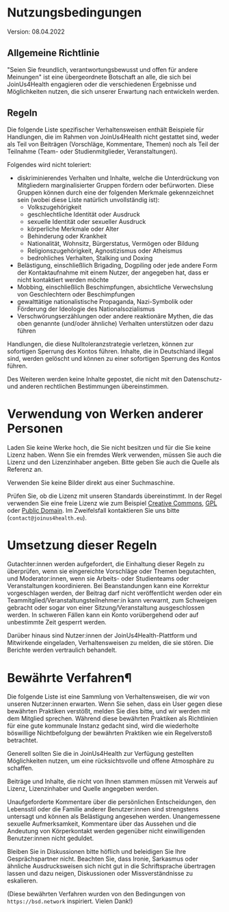 # Nutzungsbedingungen

Version: 08.04.2022

## Allgemeine Richtlinie
"Seien Sie freundlich, verantwortungsbewusst und offen für andere Meinungen" ist eine übergeordnete Botschaft an alle, die sich bei JoinUs4Health engagieren oder die verschiedenen Ergebnisse und Möglichkeiten nutzen, die sich unserer Erwartung nach entwickeln werden.

## Regeln
Die folgende Liste spezifischer Verhaltensweisen enthält Beispiele für Handlungen, die im Rahmen von JoinUs4Health nicht gestattet sind, weder als Teil von Beiträgen (Vorschläge, Kommentare, Themen) noch als Teil der Teilnahme (Team- oder Studienmitglieder, Veranstaltungen).

Folgendes wird nicht toleriert:

- diskriminierendes Verhalten und Inhalte, welche die Unterdrückung von Mitgliedern marginalisierter Gruppen fördern oder befürworten. Diese Gruppen können durch eine der folgenden Merkmale gekennzeichnet sein (wobei diese Liste natürlich unvollständig ist):
    - Volkszugehörigkeit
    - geschlechtliche Identität oder Ausdruck
    - sexuelle Identität oder sexueller Ausdruck
    - körperliche Merkmale oder Alter
    - Behinderung oder Krankheit
    - Nationalität, Wohnsitz, Bürgerstatus, Vermögen oder Bildung
    - Religionszugehörigkeit, Agnostizismus oder Atheismus
    - bedrohliches Verhalten, Stalking und Doxing
- Belästigung, einschließlich Brigading, Dogpiling oder jede andere Form der Kontaktaufnahme mit einem Nutzer, der angegeben hat, dass er nicht kontaktiert werden möchte
- Mobbing, einschließlich Beschimpfungen, absichtliche Verwechslung von Geschlechtern oder Beschimpfungen
- gewalttätige nationalistische Propaganda, Nazi-Symbolik oder Förderung der Ideologie des Nationalsozialismus
- Verschwörungserzählungen oder andere reaktionäre Mythen, die das oben genannte (und/oder ähnliche) Verhalten unterstützen oder dazu führen

Handlungen, die diese Nulltoleranzstrategie verletzen, können zur sofortigen Sperrung des Kontos führen.
Inhalte, die in Deutschland illegal sind, werden gelöscht und können zu einer sofortigen Sperrung des Kontos führen.

Des Weiteren werden keine Inhalte gepostet, die nicht mit den Datenschutz- und anderen rechtlichen Bestimmungen übereinstimmen.

# Verwendung von Werken anderer Personen
Laden Sie keine Werke hoch, die Sie nicht besitzen und für die Sie keine Lizenz haben.
Wenn Sie ein fremdes Werk verwenden, müssen Sie auch die Lizenz und den Lizenzinhaber angeben.
Bitte geben Sie auch die Quelle als Referenz an.

Verwenden Sie keine Bilder direkt aus einer Suchmaschine.

Prüfen Sie, ob die Lizenz mit unseren Standards übereinstimmt.
In der Regel verwenden Sie eine freie Lizenz wie zum Beispiel [Creative Commons](https://creativecommons.org/), [GPL](https://www.gnu.org/licenses/gpl.html) oder [Public Domain](https://en.wikipedia.org/wiki/Public_domain).
Im Zweifelsfall kontaktieren Sie uns bitte (`contact@joinus4health.eu`).

# Umsetzung dieser Regeln
Gutachter:innen werden aufgefordert, die Einhaltung dieser Regeln zu überprüfen, wenn sie eingereichte Vorschläge oder Themen begutachten, und Moderator:innen, wenn sie Arbeits- oder Studienteams oder Veranstaltungen koordinieren.
Bei Beanstandungen kann eine Korrektur vorgeschlagen werden, der Beitrag darf nicht veröffentlicht werden oder ein Teammitglied/Veranstaltungsteilnehmer:in kann verwarnt, zum Schweigen gebracht oder sogar von einer Sitzung/Veranstaltung ausgeschlossen werden.
In schweren Fällen kann ein Konto vorübergehend oder auf unbestimmte Zeit gesperrt werden.

Darüber hinaus sind Nutzer:innen der JoinUs4Health-Plattform und Mitwirkende eingeladen, Verhaltensweisen zu melden, die sie stören.
Die Berichte werden vertraulich behandelt.

# Bewährte Verfahren¶
Die folgende Liste ist eine Sammlung von Verhaltensweisen, die wir von unseren Nutzer:innen erwarten.
Wenn Sie sehen, dass ein User gegen diese bewährten Praktiken verstößt, melden Sie dies bitte, und wir werden mit dem Mitglied sprechen.
Während diese bewährten Praktiken als Richtlinien für eine gute kommunale Instanz gedacht sind, wird die wiederholte böswillige Nichtbefolgung der bewährten Praktiken wie ein Regelverstoß betrachtet.

Generell sollten Sie die in JoinUs4Health zur Verfügung gestellten Möglichkeiten nutzen, um eine rücksichtsvolle und offene Atmosphäre zu schaffen.

Beiträge und Inhalte, die nicht von Ihnen stammen müssen mit Verweis auf Lizenz, Lizenzinhaber und Quelle angegeben werden.

Unaufgeforderte Kommentare über die persönlichen Entscheidungen, den Lebensstil oder die Familie anderer Benutzer:innen sind strengstens untersagt und können als Belästigung angesehen werden.
Unangemessene sexuelle Aufmerksamkeit, Kommentare über das Aussehen und die Andeutung von Körperkontakt werden gegenüber nicht einwilligenden Benutzer:innen nicht geduldet.

Bleiben Sie in Diskussionen bitte höflich und beleidigen Sie Ihre Gesprächspartner nicht.
Beachten Sie, dass Ironie, Sarkasmus oder ähnliche Ausdrucksweisen sich nicht gut in die Schriftsprache übertragen lassen und dazu neigen, Diskussionen oder Missverständnisse zu eskalieren.

(Diese bewährten Verfahren wurden von den Bedingungen von `https://bsd.network` inspiriert. Vielen Dank!)
